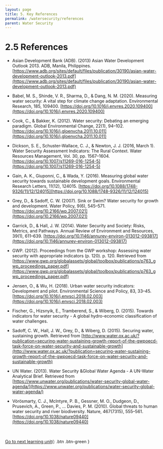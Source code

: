 ```yaml
---
layout: page
title: 5. Key References
permalink: /watersecurity/references
parent: Water Security
---
```

# 2.5 References

- Asian Development Bank (ADB). (2013) Asian Water Development Outlook 2013. ADB, Manila, Philippines. [https://www.adb.org/sites/default/files/publication/30190/asian-water-development-outlook-2013.pdf](https://www.adb.org/sites/default/files/publication/30190/asian-water-development-outlook-2013.pdf)

- Babel, M. S., Shinde, V. R., Sharma, D., & Dang, N. M. (2020). Measuring water security: A vital step for climate change adaptation. Environmental Research, 185, 109400. [https://doi.org/10.1016/j.envres.2020.109400](https://doi.org/10.1016/j.envres.2020.109400)

- Cook, C., & Bakker, K. (2012). Water security: Debating an emerging paradigm. Global Environmental Change, 22(1), 94–102. [https://doi.org/10.1016/j.gloenvcha.2011.10.011](https://doi.org/10.1016/j.gloenvcha.2011.10.011)

- Dickson, S. E., Schuster-Wallace, C. J., & Newton, J. J. (2016, March 1). Water Security Assessment Indicators: The Rural Context. Water Resources Management, Vol. 30, pp. 1567–1604. [https://doi.org/10.1007/s11269-016-1254-5](https://doi.org/10.1007/s11269-016-1254-5)

- Gain, A. K., Giuponni, C., & Wada, Y. (2016). Measuring global water security towards sustainable development goals. Environmental Research Letters, 11(12), 124015. [https://doi.org/10.1088/1748-9326/11/12/124015](https://doi.org/10.1088/1748-9326/11/12/124015)

- Grey, D., & Sadoff, C. W. (2007). Sink or Swim? Water security for growth and development. Water Policy, 9(6), 545–571. [https://doi.org/10.2166/wp.2007.021](https://doi.org/10.2166/wp.2007.021)

- Garrick, D., & Hall, J. W. (2014). Water Security and Society: Risks, Metrics, and Pathways. Annual Review of Environment and Resources, 39(1), 611–639. [https://doi.org/10.1146/annurev-environ-013012-093817](https://doi.org/10.1146/annurev-environ-013012-093817)

- GWP. (2012). Proceedings from the GWP workshop: Assessing water security with appropriate indicators (p. 120). p. 120. Retrieved from [https://www.gwp.org/globalassets/global/toolbox/publications/p763_gwp_proceedings_paper.pdf](https://www.gwp.org/globalassets/global/toolbox/publications/p763_gwp_proceedings_paper.pdf)

- Jensen, O., & Wu, H. (2018). Urban water security indicators: Development and pilot. Environmental Science and Policy, 83, 33–45. [https://doi.org/10.1016/j.envsci.2018.02.003](https://doi.org/10.1016/j.envsci.2018.02.003)

- Fischer, G., Hizsnyik, E., Tramberend, S., & Wiberg, D. (2015). Towards indicators for water security - A global hydro-economic classification of water challenges.

- Sadoff, C. W., Hall, J. W., Grey, D., & Wiberg, D. (2015). Securing water, sustaining growth. Retrieved from [http://www.water.ox.ac.uk/?publication=securing-water-sustaining-growth-report-of-the-gwpoecd-task-force-on-water-security-and-sustainable-growth](http://www.water.ox.ac.uk/?publication=securing-water-sustaining-growth-report-of-the-gwpoecd-task-force-on-water-security-and-sustainable-growth)

- UN Water. (2013). Water Security &Global Water Agenda - A UN-Water Analytical Brief. Retrieved from [https://www.unwater.org/publications/water-security-global-water-agenda/](https://www.unwater.org/publications/water-security-global-water-agenda/)

- Vörösmarty, C. J., McIntyre, P. B., Gessner, M. O., Dudgeon, D., Prusevich, A., Green, P., … Davies, P. M. (2010). Global threats to human water security and river biodiversity. Nature, 467(7315), 555–561. [https://doi.org/10.1038/nature09440](https://doi.org/10.1038/nature09440)

<br/> <br/>
[Go to next learning unit](https://waterbender231.github.io/wef-nexus-online-course/energysecurity/){: .btn .btn-green }